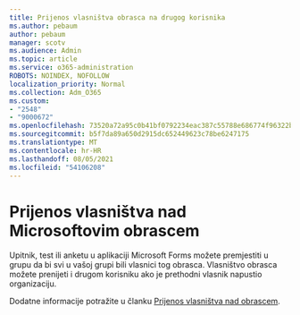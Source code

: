 ```yaml
---
title: Prijenos vlasništva obrasca na drugog korisnika
ms.author: pebaum
author: pebaum
manager: scotv
ms.audience: Admin
ms.topic: article
ms.service: o365-administration
ROBOTS: NOINDEX, NOFOLLOW
localization_priority: Normal
ms.collection: Adm_O365
ms.custom:
- "2548"
- "9000672"
ms.openlocfilehash: 73520a72a95c0b41bf0792234eac387c55788e686774f96322b202fb82b12eb6
ms.sourcegitcommit: b5f7da89a650d2915dc652449623c78be6247175
ms.translationtype: MT
ms.contentlocale: hr-HR
ms.lasthandoff: 08/05/2021
ms.locfileid: "54106208"
---
```

# <a name="transfer-ownership-of-a-microsoft-form"></a>Prijenos vlasništva nad Microsoftovim obrascem

Upitnik, test ili anketu u aplikaciji Microsoft Forms možete premjestiti u grupu da bi svi u vašoj grupi bili vlasnici tog obrasca. Vlasništvo obrasca možete prenijeti i drugom korisniku ako je prethodni vlasnik napustio organizaciju.

Dodatne informacije potražite u članku [Prijenos vlasništva nad obrascem](https://support.office.com/article/Transfer-ownership-of-a-form-921a6361-a4e5-44ea-bce9-c4ed63aa54b4).